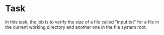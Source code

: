 Task
====
In this task, the job is to verify the size of a file called "input.txt" for a
file in the current working directory and another one in the file system root.
